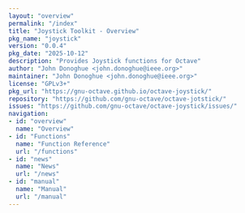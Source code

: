 ```yaml
---
layout: "overview"
permalink: "/index"
title: "Joystick Toolkit - Overview"
pkg_name: "joystick"
version: "0.0.4"
pkg_date: "2025-10-12"
description: "Provides Joystick functions for Octave"
author: "John Donoghue <john.donoghue@ieee.org>"
maintainer: "John Donoghue <john.donoghue@ieee.org>"
license: "GPLv3+"
pkg_url: "https://gnu-octave.github.io/octave-joystick/"
repository: "https://github.com/gnu-octave/octave-jotstick/"
issues: "https://github.com/gnu-octave/octave-joystick/issues/"
navigation:
- id: "overview"
  name: "Overview"
- id: "Functions"
  name: "Function Reference"
  url: "/functions"
- id: "news"
  name: "News"
  url: "/news"
- id: "manual"
  name: "Manual"
  url: "/manual"
---
```

